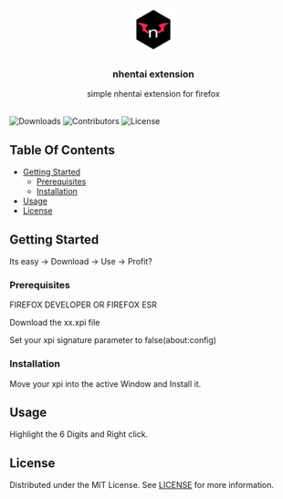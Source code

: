<br/>
<p align="center">
  <a href="https://github.com/Nyxiie/nhentai-extension-ff">
    <img src="images/logo.png" alt="Logo" width="80" height="80">
  </a>

  <h3 align="center">nhentai extension</h3>

  <p align="center">
    simple nhentai extension for firefox
    <br/>
    <br/>
  </p>
</p>

![Downloads](https://img.shields.io/github/downloads/Nyxiie/nhentai-extension-ff/total) ![Contributors](https://img.shields.io/github/contributors/Nyxiie/nhentai-extension-ff?color=dark-green) ![License](https://img.shields.io/github/license/Nyxiie/nhentai-extension-ff) 

## Table Of Contents

* [Getting Started](#getting-started)
  * [Prerequisites](#prerequisites)
  * [Installation](#installation)
* [Usage](#usage)
* [License](#license)

## Getting Started

Its easy -> Download -> Use -> Profit?

### Prerequisites
FIREFOX DEVELOPER OR FIREFOX ESR

Download the xx.xpi file

Set your xpi signature parameter to false(about:config)

### Installation

Move your xpi into the active Window and Install it.

## Usage

Highlight the 6 Digits and Right click.


## License

Distributed under the MIT License. See [LICENSE](https://github.com/Nyxiie/nhentai-extension-ff/blob/main/LICENSE.md) for more information.

